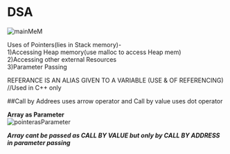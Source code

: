 # DSA

![mainMeM](https://user-images.githubusercontent.com/32811341/89572918-71199100-d847-11ea-860b-a6d502e75cb4.png)


Uses of Pointers(lies in Stack memory)-                                                                                                                                                                           
  1)Accessing Heap memory(use malloc to access Heap mem)                                                                                                                          
  2)Accessing other external Resources                                                                                                                                                  
  3)Parameter Passing                                                                                                                                                                                     
  
 REFERANCE IS AN ALIAS GIVEN TO A VARIABLE (USE & OF REFERENCING) //Used in C++ only  
 
 ##Call by Addrees uses arrow operator and Call by value uses dot operator 
 
 
 
 **Array as Parameter**                                                                                                                                                                                       
 ![pointerasParameter](https://user-images.githubusercontent.com/32811341/89731548-95eb4f80-da65-11ea-8622-4f3f560b5380.png)
 
 ***Array cant be passed as CALL BY VALUE but only by CALL BY ADDRESS in parameter passing***

